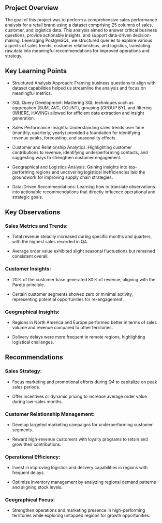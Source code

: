 ## Project Overview

The goal of this project was to perform a comprehensive sales performance analysis for a retail brand using a dataset comprising 25 columns of sales, customer, and logistics data. This analysis aimed to answer critical business questions, provide actionable insights, and support data-driven decision-making. Leveraging PostgreSQL, we structured queries to explore various aspects of sales trends, customer relationships, and logistics, translating raw data into meaningful recommendations for improved operations and strategy.

## Key Learning Points

- Structured Analysis Approach: Framing business questions to align with dataset capabilities helped us streamline the analysis and focus on meaningful metrics.

- SQL Query Development: Mastering SQL techniques such as aggregation (SUM, AVG, COUNT), grouping (GROUP BY), and filtering (WHERE, HAVING) allowed for efficient data extraction and insight generation.

- Sales Performance Insights: Understanding sales trends over time (monthly, quarterly, yearly) provided a foundation for identifying revenue peaks, forecasting, and seasonality effects.

- Customer and Relationship Analytics: Highlighting customer contributions to revenue, identifying underperforming contacts, and suggesting ways to strengthen customer engagement.

- Geographical and Logistics Analysis: Gaining insights into top-performing regions and uncovering logistical inefficiencies laid the groundwork for improving supply chain strategies.

- Data-Driven Recommendations: Learning how to translate observations into actionable recommendations that directly influence operational and strategic goals.

## Key Observations

### Sales Metrics and Trends:

- Total revenue steadily increased during specific months and quarters, with the highest sales recorded in Q4.

- Average order value exhibited slight seasonal fluctuations but remained consistent overall.

### Customer Insights:

- 20% of the customer base generated 80% of revenue, aligning with the Pareto principle.

- Certain customer segments showed zero or minimal activity, representing potential opportunities for re-engagement.

### Geographical Insights:

- Regions in North America and Europe performed better in terms of sales volume and revenue compared to other territories.

- Delivery delays were more frequent in remote regions, highlighting logistical challenges.

## Recommendations

### Sales Strategy:

- Focus marketing and promotional efforts during Q4 to capitalize on peak sales periods.

- Offer incentives or dynamic pricing to increase average order value during low-sales months.

### Customer Relationship Management:

- Develop targeted marketing campaigns for underperforming customer segments.

- Reward high-revenue customers with loyalty programs to retain and grow their contributions.

### Operational Efficiency:

- Invest in improving logistics and delivery capabilities in regions with frequent delays.

- Optimize inventory management by analyzing regional demand patterns and aligning stock levels.

### Geographical Focus:

- Strengthen operations and marketing presence in high-performing territories while exploring untapped regions for growth opportunities.
